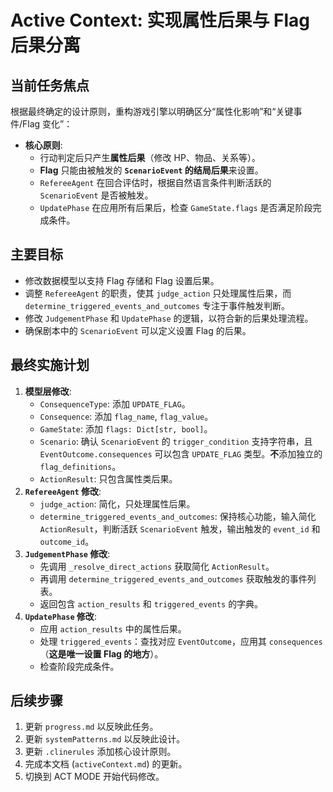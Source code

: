 # Active Context: 实现属性后果与 Flag 后果分离

## 当前任务焦点

根据最终确定的设计原则，重构游戏引擎以明确区分“属性化影响”和“关键事件/Flag 变化”：

*   **核心原则**:
    *   行动判定后只产生**属性后果**（修改 HP、物品、关系等）。
    *   **Flag** 只能由被触发的 **`ScenarioEvent` 的结局后果**来设置。
    *   `RefereeAgent` 在回合评估时，根据自然语言条件判断活跃的 `ScenarioEvent` 是否被触发。
    *   `UpdatePhase` 在应用所有后果后，检查 `GameState.flags` 是否满足阶段完成条件。

## 主要目标

*   修改数据模型以支持 Flag 存储和 Flag 设置后果。
*   调整 `RefereeAgent` 的职责，使其 `judge_action` 只处理属性后果，而 `determine_triggered_events_and_outcomes` 专注于事件触发判断。
*   修改 `JudgementPhase` 和 `UpdatePhase` 的逻辑，以符合新的后果处理流程。
*   确保剧本中的 `ScenarioEvent` 可以定义设置 Flag 的后果。

## 最终实施计划

1.  **模型层修改**:
    *   `ConsequenceType`: 添加 `UPDATE_FLAG`。
    *   `Consequence`: 添加 `flag_name`, `flag_value`。
    *   `GameState`: 添加 `flags: Dict[str, bool]`。
    *   `Scenario`: 确认 `ScenarioEvent` 的 `trigger_condition` 支持字符串，且 `EventOutcome.consequences` 可以包含 `UPDATE_FLAG` 类型。**不**添加独立的 `flag_definitions`。
    *   `ActionResult`: 只包含属性类后果。
2.  **`RefereeAgent` 修改**:
    *   `judge_action`: 简化，只处理属性后果。
    *   `determine_triggered_events_and_outcomes`: 保持核心功能，输入简化 `ActionResult`，判断活跃 `ScenarioEvent` 触发，输出触发的 `event_id` 和 `outcome_id`。
3.  **`JudgementPhase` 修改**:
    *   先调用 `_resolve_direct_actions` 获取简化 `ActionResult`。
    *   再调用 `determine_triggered_events_and_outcomes` 获取触发的事件列表。
    *   返回包含 `action_results` 和 `triggered_events` 的字典。
4.  **`UpdatePhase` 修改**:
    *   应用 `action_results` 中的属性后果。
    *   处理 `triggered_events`：查找对应 `EventOutcome`，应用其 `consequences`（**这是唯一设置 Flag 的地方**）。
    *   检查阶段完成条件。

## 后续步骤

1.  更新 `progress.md` 以反映此任务。
2.  更新 `systemPatterns.md` 以反映此设计。
3.  更新 `.clinerules` 添加核心设计原则。
4.  完成本文档 (`activeContext.md`) 的更新。
5.  切换到 ACT MODE 开始代码修改。

